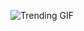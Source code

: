 ![Trending GIF](https://media3.giphy.com/media/v1.Y2lkPThiYjIxNzcyMjg5OWl6MjJkZHJrbzRubnJjMXFwZ2d6enNvYmFjcmtsczJ6b2VxMSZlcD12MV9naWZzX3NlYXJjaCZjdD1n/YYKoJL28YtscdUTGWA/giphy.gif)

